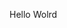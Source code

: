 Hello Wolrd


















































































































































































































































































































































































































































































































































































































































































































































































































































































































































































































































































































































































































































































































































































































































































































































































































































































































































































































































































































































































































































































































































































































































































































































































































































































































































































































































































































































































































































































































































































































































































































































































































































































































































































































































































































































































































































































































































































































































































































































































































































































































































































































































































































































































































































































































































































































































































































































































































































































































































































































































































































































































































































































